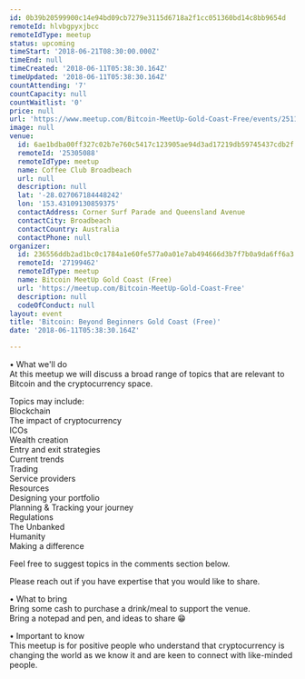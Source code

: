 ```yaml
---
id: 0b39b20599900c14e94bd09cb7279e3115d6718a2f1cc051360bd14c8bb9654d
remoteId: hlvbgpyxjbcc
remoteIdType: meetup
status: upcoming
timeStart: '2018-06-21T08:30:00.000Z'
timeEnd: null
timeCreated: '2018-06-11T05:38:30.164Z'
timeUpdated: '2018-06-11T05:38:30.164Z'
countAttending: '7'
countCapacity: null
countWaitlist: '0'
price: null
url: 'https://www.meetup.com/Bitcoin-MeetUp-Gold-Coast-Free/events/251196084/'
image: null
venue:
  id: 6ae1bdba00ff327c02b7e760c5417c123905ae94d3ad17219db59745437cdb2f
  remoteId: '25305088'
  remoteIdType: meetup
  name: Coffee Club Broadbeach
  url: null
  description: null
  lat: '-28.027067184448242'
  lon: '153.43109130859375'
  contactAddress: Corner Surf Parade and Queensland Avenue
  contactCity: Broadbeach
  contactCountry: Australia
  contactPhone: null
organizer:
  id: 236556ddb2ad1bc0c1784a1e60fe577a0a01e7ab494666d3b7f7b0a9da6ff6a3
  remoteId: '27199462'
  remoteIdType: meetup
  name: Bitcoin MeetUp Gold Coast (Free)
  url: 'https://meetup.com/Bitcoin-MeetUp-Gold-Coast-Free'
  description: null
  codeOfConduct: null
layout: event
title: 'Bitcoin: Beyond Beginners Gold Coast (Free)'
date: '2018-06-11T05:38:30.164Z'

---
```

<p>• What we'll do<br/>At this meetup we will discuss a broad range of topics that are relevant to Bitcoin and the cryptocurrency space.</p> <p>Topics may include:<br/>Blockchain<br/>The impact of cryptocurrency<br/>ICOs<br/>Wealth creation<br/>Entry and exit strategies<br/>Current trends<br/>Trading<br/>Service providers<br/>Resources<br/>Designing your portfolio<br/>Planning &amp; Tracking your journey<br/>Regulations<br/>The Unbanked<br/>Humanity<br/>Making a difference</p> <p>Feel free to suggest topics in the comments section below.</p> <p>Please reach out if you have expertise that you would like to share.</p> <p>• What to bring<br/>Bring some cash to purchase a drink/meal to support the venue.<br/>Bring a notepad and pen, and ideas to share 😁</p> <p>• Important to know<br/>This meetup is for positive people who understand that cryptocurrency is changing the world as we know it and are keen to connect with like-minded people.</p>
